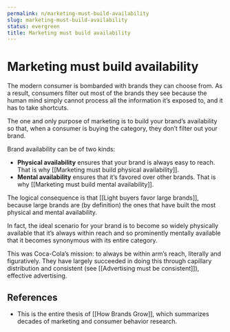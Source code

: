 ```yaml
---
permalink: n/marketing-must-build-availability
slug: marketing-must-build-availability
status: evergreen
title: Marketing must build availability
---
```

# Marketing must build availability

The modern consumer is bombarded with brands they can choose from. As a result, consumers filter out most of the brands they see because the human mind simply cannot process all the information it’s exposed to, and it has to take shortcuts.

The one and only purpose of marketing is to build your brand’s availability so that, when a consumer is buying the category, they don’t filter out your brand.

Brand availability can be of two kinds:

- **Physical availability** ensures that your brand is always easy to reach. That is why [[Marketing must build physical availability]].
- **Mental availability** ensures that it’s favored over other brands. That is why [[Marketing must build mental availability]].

The logical consequence is that [[Light buyers favor large brands]], because large brands are (by definition) the ones that have built the most physical and mental availability.

In fact, the ideal scenario for your brand is to become so widely physically available that it’s always within reach and so prominently mentally available that it becomes synonymous with its entire category.

This was Coca-Cola’s mission: to always be within arm’s reach, literally and figuratively. They have largely succeeded in doing this through capillary distribution and consistent (see [[Advertising must be consistent]]), effective advertising.

## References

- This is the entire thesis of [[How Brands Grow]], which summarizes decades of marketing and consumer behavior research.
